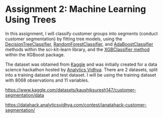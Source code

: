 # Assignment 2: Machine Learning Using Trees
In this assignment, I will classify customer groups into segments (conduct customer segmentation) by fitting tree models, using the [DecisionTreeClassifier](https://scikit-learn.org/stable/modules/generated/sklearn.tree.DecisionTreeClassifier.html), [RandomForestClassifier](https://scikit-learn.org/stable/modules/generated/sklearn.ensemble.RandomForestClassifier.html), and [AdaBoostClassifier](https://scikit-learn.org/stable/modules/generated/sklearn.ensemble.AdaBoostClassifier.html) methods within the sci-kit-learn library, and the [XGBClassifier method](https://xgboost.readthedocs.io/en/stable/python/python_api.html#xgboost.XGBClassifier) within the XGBoost package.

The dataset was obtained from [Kaggle](https://www.kaggle.com/datasets/kaushiksuresh147/customer-segmentation/data) and was initially created for a data science hackathon hosted by [Analytics Vidhya](https://www.analyticsvidhya.com/). There are 2 datasets, split into a training dataset and test dataset. I will be using the training dataset with 8068 observations and 11 variables.

https://www.kaggle.com/datasets/kaushiksuresh147/customer-segmentation/data

https://datahack.analyticsvidhya.com/contest/janatahack-customer-segmentation/
